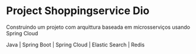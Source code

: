 # Project Shoppingservice Dio
Construindo um projeto com arquittura baseada em microsserviços usando Spring Cloud

Java | Spring Boot | Spring Cloud | Elastic Search | Redis   
